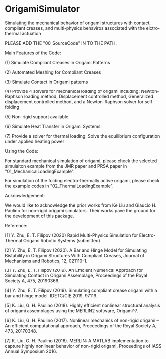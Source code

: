 # OrigamiSimulator
Simulating the mechanical behavior of origami structures with contact, compliant creases, and multi-physics 
behaviros associated with the elctro-thermal actuation 

PLEASE ADD THE "00_SourceCode" IN TO THE PATH.


Main Features of the Code:



(1)	Simulate Compliant Creases in Origami Patterns

(2)	Automated Meshing for Compliant Creases

(3)	Simulate Contact in Origami patterns

(4)	Provide 4 solvers for mechanical loading of origami including:
    Newton-Raphson loading method, Displacement controlled method, Generalized displacement controlled method,
    and a Newton-Raphson solver for self folding

(5)	Non-rigid support available

(6) Simulate Heat Transfer in Origami Systems

(7) Provide a solver for thermal loading: Solve the equilibrium configuration under applied heating power



Using the Code:

For standard mechanical simulation of origami, please check the selected simulaiton example
from the JMR paper and PRSA paper in "01_MechanicalLoadingExample".

For simulation of the folding electro-thermally active origami, please check the
example codes in "02_ThermalLoadingExample".


Acknowledgement: 

We would like to acknowledge the prior works from Ke Liu and Glaucio H. Paulino 
for non-rigid origami simulators.  Their works pave the ground for the development of this package.


Reference:

[1] Y. Zhu, E. T. Filipov (2020) Rapid Multi-Physics Simulation for Electro-Thermal Origami Robotic Systems (submitted)

[2] Y. Zhu, E. T. Filipov (2020). A Bar and Hinge Model for Simulating Bistability in Origami Structures With Compliant Creases,
    Journal of Mechanisms and Robotics, 12, 021110-1.
    
[3]	Y. Zhu, E. T. Filipov (2019). An Efficient Numerical Approach for Simulating Contact in Origami Assemblage,
    Proceedings of the Royal Society A, 475, 20190366.
    
[4]	Y. Zhu, E. T. Filipov (2019). Simulating compliant crease origami with a bar and hinge model. IDETC/CIE 2019, 97119. 

[5]	K. Liu, G. H. Paulino (2018). Highly efficient nonlinear structural analysis of origami assemblages using the MERLIN2 software, 
    Origami^7.
    
[6]	K. Liu, G. H. Paulino (2017). Nonlinear mechanics of non-rigid origami – An efficient computational approach,
    Proceedings of the Royal Society A, 473, 20170348.
    
[7]	K. Liu, G. H. Paulino (2016). MERLIN: A MATLAB implementation to capture highly nonlinear behavior of non-rigid origami, 
    Proceedings of IASS Annual Symposium 2016. 
